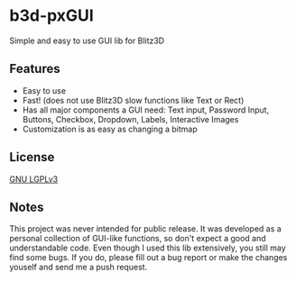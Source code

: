 b3d-pxGUI
=====
Simple and easy to use GUI lib for Blitz3D

Features
-------
* Easy to use
* Fast! (does not use Blitz3D slow functions like Text or Rect)
* Has all major components a GUI need: Text input, Password Input, Buttons, Checkbox, Dropdown, Labels, Interactive Images
* Customization is as easy as changing a bitmap

License
-----------
[GNU LGPLv3](https://www.gnu.org/licenses/lgpl.html)

Notes
---------
This project was never intended for public release. It was developed as a personal collection of GUI-like functions, so don't expect a good and understandable code. 
Even though I used this lib extensively, you still may find some bugs. If you do, please fill out a bug report or make the changes youself and send me a push request.
